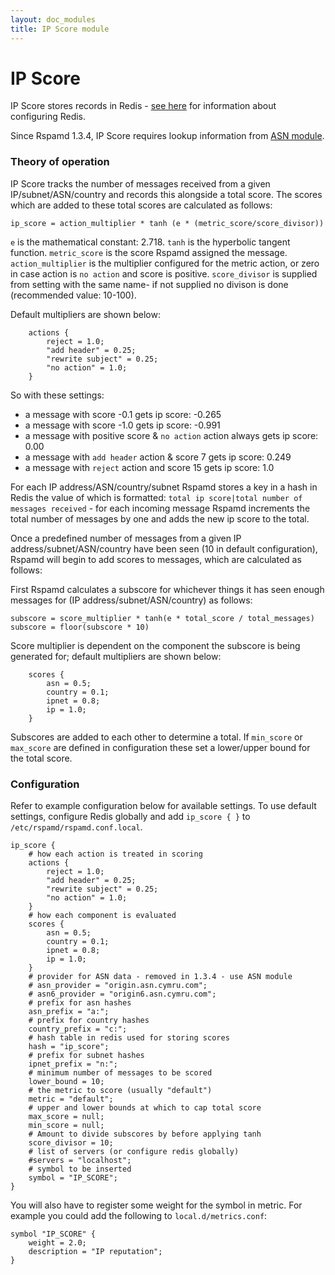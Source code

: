 ```yaml
---
layout: doc_modules
title: IP Score module
---
```


# IP Score

IP Score stores records in Redis - [see here](/doc/configuration/redis.html) for information about configuring Redis.

Since Rspamd 1.3.4, IP Score requires lookup information from [ASN module](/doc/modules/asn.html).

### Theory of operation

IP Score tracks the number of messages received from a given IP/subnet/ASN/country and records this alongside a total score. The scores which are added to these total scores are calculated as follows:

~~~
ip_score = action_multiplier * tanh (e * (metric_score/score_divisor))
~~~

`e` is the mathematical constant: 2.718.
`tanh` is the hyperbolic tangent function.
`metric_score` is the score Rspamd assigned the message.
`action_multiplier` is the multiplier configured for the metric action, or zero in case action is `no action` and score is positive.
`score_divisor` is supplied from setting with the same name- if not supplied no divison is done (recommended value: 10-100).

Default multipliers are shown below:

~~~ucl
	actions {
		reject = 1.0;
		"add header" = 0.25;
		"rewrite subject" = 0.25;
		"no action" = 1.0;
	}
~~~

So with these settings:

- a message with score -0.1 gets ip score: -0.265
- a message with score -1.0 gets ip score: -0.991
- a message with positive score & `no action` action always gets ip score: 0.00
- a message with `add header` action & score 7 gets ip score: 0.249
- a message with `reject` action and score 15 gets ip score: 1.0

For each IP address/ASN/country/subnet Rspamd stores a key in a hash in Redis the value of which is formatted: `total ip score|total number of messages received` - for each incoming message Rspamd increments the total number of messages by one and adds the new ip score to the total.

Once a predefined number of messages from a given IP address/subnet/ASN/country have been seen (10 in default configuration), Rspamd will begin to add scores to messages, which are calculated as follows:

First Rspamd calculates a subscore for whichever things it has seen enough messages for (IP address/subnet/ASN/country) as follows:

~~~
subscore = score_multiplier * tanh(e * total_score / total_messages)
subscore = floor(subscore * 10)
~~~

Score multiplier is dependent on the component the subscore is being generated for; default multipliers are shown below:

~~~ucl
	scores {
		asn = 0.5;
		country = 0.1;
		ipnet = 0.8;
		ip = 1.0;
	}
~~~

Subscores are added to each other to determine a total. If `min_score` or `max_score` are defined in configuration these set a lower/upper bound for the total score.

### Configuration

Refer to example configuration below for available settings. To use default settings, configure Redis globally and add `ip_score { }` to `/etc/rspamd/rspamd.conf.local`.

~~~ucl
ip_score {
	# how each action is treated in scoring
	actions {
		reject = 1.0;
		"add header" = 0.25;
		"rewrite subject" = 0.25;
		"no action" = 1.0;
	}
	# how each component is evaluated
	scores {
		asn = 0.5;
		country = 0.1;
		ipnet = 0.8;
		ip = 1.0;
	}
	# provider for ASN data - removed in 1.3.4 - use ASN module
	# asn_provider = "origin.asn.cymru.com";
	# asn6_provider = "origin6.asn.cymru.com";
	# prefix for asn hashes
	asn_prefix = "a:";
	# prefix for country hashes
	country_prefix = "c:";
	# hash table in redis used for storing scores
	hash = "ip_score";
	# prefix for subnet hashes
	ipnet_prefix = "n:";
	# minimum number of messages to be scored
	lower_bound = 10;
	# the metric to score (usually "default")
	metric = "default";
	# upper and lower bounds at which to cap total score
	max_score = null;
	min_score = null;
	# Amount to divide subscores by before applying tanh
	score_divisor = 10;
	# list of servers (or configure redis globally)
	#servers = "localhost";
	# symbol to be inserted
	symbol = "IP_SCORE";
}
~~~

You will also have to register some weight for the symbol in metric. For example you could add the following to `local.d/metrics.conf`:

~~~ucl
symbol "IP_SCORE" {
	weight = 2.0;
	description = "IP reputation";
}
~~~
